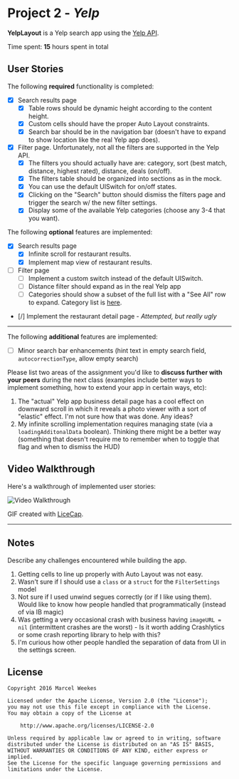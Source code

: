 # Project 2 - *Yelp*

**YelpLayout** is a Yelp search app using the [Yelp API](http://www.yelp.com/developers/documentation/v2/search_api).

Time spent: **15** hours spent in total

## User Stories

The following **required** functionality is completed:

- [x] Search results page
   - [x] Table rows should be dynamic height according to the content height.
   - [x] Custom cells should have the proper Auto Layout constraints.
   - [x] Search bar should be in the navigation bar (doesn't have to expand to show location like the real Yelp app does).
- [x] Filter page. Unfortunately, not all the filters are supported in the Yelp API.
   - [x] The filters you should actually have are: category, sort (best match, distance, highest rated), distance, deals (on/off).
   - [x] The filters table should be organized into sections as in the mock.
   - [x] You can use the default UISwitch for on/off states.
   - [x] Clicking on the "Search" button should dismiss the filters page and trigger the search w/ the new filter settings.
   - [x] Display some of the available Yelp categories (choose any 3-4 that you want).

The following **optional** features are implemented:

- [x] Search results page
   - [x] Infinite scroll for restaurant results.
   - [x] Implement map view of restaurant results.
- [ ] Filter page
   - [ ] Implement a custom switch instead of the default UISwitch.
   - [ ] Distance filter should expand as in the real Yelp app
   - [ ] Categories should show a subset of the full list with a "See All" row to expand. Category list is [here](http://www.yelp.com/developers/documentation/category_list).
- [/] Implement the restaurant detail page - _Attempted, but really ugly_

<!---
## TODO

**DELETE** this section before submitting for review.

This is a personal todo list as I step through the assignment.
- [x] Project setup: fork repo and build headless client
- [x] Add tableView with basic prototype cells
- [x] Use AutoLayout to configure custom cells
- [x] Add Search Bar in the navigation bar
- [x] Add Settings ViewController (using TableViewController and static cells)
  - [x] Embed Settings ViewController in NavigationController
  - [x] layout static cells
  - [x] disable cell selection
  - [x] configure IBOutlets back to UISwitch in FiltersTableViewController
  - [x] configure UITableCell selection in FiltersTableViewController delegate
- [x] Add FilterSettings class
- [x] Add API support for distance (`radius_filter`)
- [x] configure Distance cell selection in FiltersTableViewController
---
- [x] Infinite scroll for restaurant results
  - [x] implement `UIScrollViewDelegate` and loadingAdditional state
  - [x] API call for additional results
  - [x] Display and dismiss activity indicator
  - [x] Add MBProgressHUD pod
- [x] Map view of restaurant results
  - [x] add MapKit framework
  - [x] add MapViewController, MKMapView, UINavigationController, and segues
  - [x] update `Business` object to get lat / lng from API response
---
- [x] Search bar enhancements
  - [x] Hint text in empty search field
  - [x] Allow empty search (search button disabled on keyboard)
  - [x] Keyboard suggestions (`searchBar.autocorrectionType = .Default`)
- [x] Refactor to include `Business.searchWithFilterSettings()`
- [x] Occasional crash on business with null imageURL
- [ ] Search results page
  - [ ] no results view (set `tableView.backgroundView` and `hidden`?)
  - [ ] scroll table back to top after search
- [ ] HUD for any asynchronous network calls
- [ ] Review Assignment #1 feedback
--->

***

The following **additional** features are implemented:

- [ ] Minor search bar enhancements (hint text in empty search field, `autocorrectionType`, allow empty search)

Please list two areas of the assignment you'd like to **discuss further with your peers** during the next class (examples include better ways to implement something, how to extend your app in certain ways, etc):

1. The "actual" Yelp app business detail page has a cool effect on downward scroll in which it reveals a photo viewer with a sort of "elastic" effect. I'm not sure how that was done. Any ideas?
3. My infinite scrolling implementation requires managing state (via a `loadingAdditonalData` boolean). Thinking there might be a better way (something that doesn't require me to remember when to toggle that flag and when to dismiss the HUD)

## Video Walkthrough

Here's a walkthrough of implemented user stories:

![Video Walkthrough](YelpFinal.gif)

GIF created with [LiceCap](http://www.cockos.com/licecap/).

***

## Notes

Describe any challenges encountered while building the app.

1. Getting cells to line up properly with Auto Layout was not easy.
2. Wasn't sure if I should use a `class` or a `struct` for the `FilterSettings` model
3. Not sure if I used unwind segues correctly (or if I like using them). Would like to know how people handled that programmatically (instead of via IB magic)
4. Was getting a very occasional crash with business having `imageURL = nil` (intermittent crashes are the worst) - Is it worth adding Crashlytics or some crash reporting library to help with this?
5. I'm curious how other people handled the separation of data from UI in the settings screen.

## License

    Copyright 2016 Marcel Weekes

    Licensed under the Apache License, Version 2.0 (the "License");
    you may not use this file except in compliance with the License.
    You may obtain a copy of the License at

        http://www.apache.org/licenses/LICENSE-2.0

    Unless required by applicable law or agreed to in writing, software
    distributed under the License is distributed on an "AS IS" BASIS,
    WITHOUT WARRANTIES OR CONDITIONS OF ANY KIND, either express or implied.
    See the License for the specific language governing permissions and
    limitations under the License.

